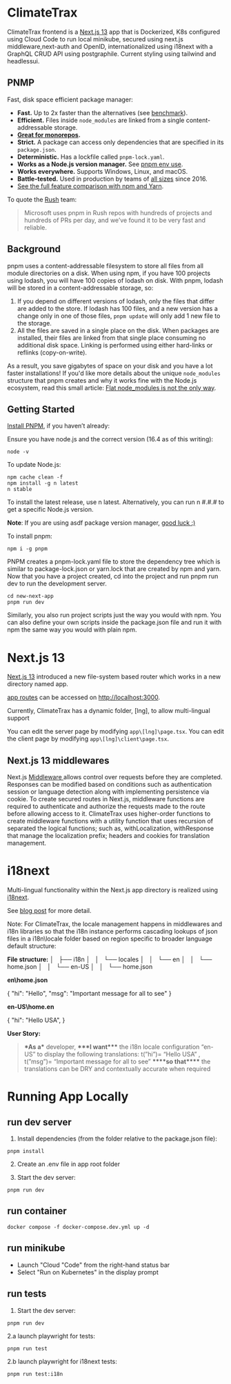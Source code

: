 # ClimateTrax

ClimateTrax frontend is a [Next.js 13](https://nextjs.org/blog/next-13) app that is Dockerized, K8s configured using Cloud Code to run local minikube, secured using next.js middleware,next-auth and OpenID, internationalized using i18next with a GraphQL CRUD API using postgraphile.
Current styling using tailwind and headlessui.

## PNMP

Fast, disk space efficient package manager:

- **Fast.** Up to 2x faster than the alternatives (see [benchmark](#benchmark)).
- **Efficient.** Files inside `node_modules` are linked from a single content-addressable storage.
- **[Great for monorepos](https://pnpm.io/workspaces).**
- **Strict.** A package can access only dependencies that are specified in its `package.json`.
- **Deterministic.** Has a lockfile called `pnpm-lock.yaml`.
- **Works as a Node.js version manager.** See [pnpm env use](https://pnpm.io/cli/env).
- **Works everywhere.** Supports Windows, Linux, and macOS.
- **Battle-tested.** Used in production by teams of [all sizes](https://pnpm.io/users) since 2016.
- [See the full feature comparison with npm and Yarn](https://pnpm.io/feature-comparison).

To quote the [Rush](https://rushjs.io/) team:

> Microsoft uses pnpm in Rush repos with hundreds of projects and hundreds of PRs per day, and we’ve found it to be very fast and reliable.

## Background

pnpm uses a content-addressable filesystem to store all files from all module directories on a disk.
When using npm, if you have 100 projects using lodash, you will have 100 copies of lodash on disk.
With pnpm, lodash will be stored in a content-addressable storage, so:

1. If you depend on different versions of lodash, only the files that differ are added to the store.
   If lodash has 100 files, and a new version has a change only in one of those files,
   `pnpm update` will only add 1 new file to the storage.
1. All the files are saved in a single place on the disk. When packages are installed, their files are linked
   from that single place consuming no additional disk space. Linking is performed using either hard-links or reflinks (copy-on-write).

As a result, you save gigabytes of space on your disk and you have a lot faster installations!
If you'd like more details about the unique `node_modules` structure that pnpm creates and
why it works fine with the Node.js ecosystem, read this small article: [Flat node_modules is not the only way](https://pnpm.io/blog/2020/05/27/flat-node-modules-is-not-the-only-way).

## Getting Started

[Install PNPM](https://pnpm.io/installation), if you haven’t already:

Ensure you have node.js and the correct version (16.4 as of this writing):

```
node -v
```

To update Node.js:

```
npm cache clean -f
npm install -g n latest
n stable
```

To install the latest release, use n latest. Alternatively, you can run n #.#.# to get a specific Node.js version.

**Note**: If you are using asdf package version manager, [good luck :)](https://blog.logrocket.com/manage-node-js-versions-using-asdf/)

To install pnpm:

```
npm i -g pnpm
```

PNPM creates a pnpm-lock.yaml file to store the dependency tree which is similar to package-lock.json or yarn.lock that are created by npm and yarn.
Now that you have a project created, cd into the project and run pnpm run dev to run the development server.

```
cd new-next-app
pnpm run dev
```

Similarly, you also run project scripts just the way you would with npm. You can also define your own scripts inside the package.json file and run it with npm the same way you would with plain npm.

# Next.js 13

[Next.js 13](https://nextjs.org/blog/next-13-4) introduced a new file-system based router which works in a new directory named app.

[app routes](https://beta.nextjs.org/docs/routing/fundamentals#the-app-directory) can be accessed on [http://localhost:3000](http://localhost:3000).

Currently, ClimateTrax has a dynamic folder, [lng], to allow multi-lingual support

You can edit the server page by modifying `app\[lng]\page.tsx`.
You can edit the client page by modifying `app\[lng]\client\page.tsx`.

## Next.js 13 middlewares

Next.js [Middleware ](https://nextjs.org/docs/advanced-features/middleware) allows control over requests before they are completed. Responses can be modified based on conditions such as authentication session or language detection along with implementing persistence via cookie. To create secured routes in Next.js, middleware functions are required to authenticate and authorize the requests made to the route before allowing access to it.
ClimateTrax uses higher-order functions to create middleware functions with a utility function that uses recursion of separated the logical functions; such as, withLocalization, withResponse that manage the localization prefix; headers and cookies for translation management.

# i18next

Multi-lingual functionality within the Next.js app directory is realized using [i18next](https://www.i18next.com).

See [blog post](https://locize.com/blog/next-13-app-dir-i18n) for more detail.

Note: For ClimateTrax, the locale management happens in middlewares and i18n libraries so that the i18n instance performs cascading lookups of json files in a i18n\locale folder based on region specific to broader language default structure:

**File structure:**
│   ├── i18n
│   │   └── locales
│   │   └── en
│   │   └── home.json
│   │   └── en-US
│   │   └── home.json

**en\home.json**

{
"hi": "Hello",
"msg": "Important message for all to see"
}

**en-US\home.en**

{
"hi": "Hello USA",
}

**User Story:**

> **\***As a**\*** developer,
> **\*\*\***I want**\*\*\*** the i18n locale configuration “en-US” to display the following translations: t(”hi”)= “Hello USA” , t(”msg”)= “Important message for all to see”
> **\*\*\*\***so that**\*\*\*\*** the translations can be DRY and contextually accurate when required

# Running App Locally

## run dev server

1. Install dependencies (from the folder relative to the package.json file):

```
pnpm install
```

2. Create an .env file in app root folder

3. Start the dev server:

```
pnpm run dev
```

## run container

```
docker compose -f docker-compose.dev.yml up -d
```

## run minikube

- Launch "Cloud "Code" from the right-hand status bar
- Select "Run on Kubernetes" in the display prompt

## run tests
1. Start the dev server:

```
pnpm run dev

```
2.a launch playwright for tests:

```
pnpm run test
```
2.b launch playwright for i18next tests:

```
pnpm run test:i18n
```